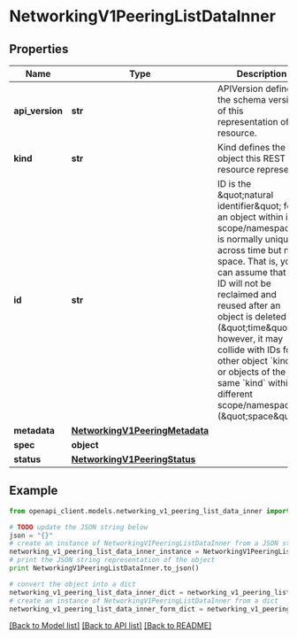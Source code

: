 # NetworkingV1PeeringListDataInner


## Properties
Name | Type | Description | Notes
------------ | ------------- | ------------- | -------------
**api_version** | **str** | APIVersion defines the schema version of this representation of a resource. | [optional] [readonly] 
**kind** | **str** | Kind defines the object this REST resource represents. | [optional] [readonly] 
**id** | **str** | ID is the \&quot;natural identifier\&quot; for an object within its scope/namespace; it is normally unique across time but not space. That is, you can assume that the ID will not be reclaimed and reused after an object is deleted (\&quot;time\&quot;); however, it may collide with IDs for other object &#x60;kinds&#x60; or objects of the same &#x60;kind&#x60; within a different scope/namespace (\&quot;space\&quot;). | [readonly] 
**metadata** | [**NetworkingV1PeeringMetadata**](NetworkingV1PeeringMetadata.md) |  | 
**spec** | **object** |  | 
**status** | [**NetworkingV1PeeringStatus**](NetworkingV1PeeringStatus.md) |  | 

## Example

```python
from openapi_client.models.networking_v1_peering_list_data_inner import NetworkingV1PeeringListDataInner

# TODO update the JSON string below
json = "{}"
# create an instance of NetworkingV1PeeringListDataInner from a JSON string
networking_v1_peering_list_data_inner_instance = NetworkingV1PeeringListDataInner.from_json(json)
# print the JSON string representation of the object
print NetworkingV1PeeringListDataInner.to_json()

# convert the object into a dict
networking_v1_peering_list_data_inner_dict = networking_v1_peering_list_data_inner_instance.to_dict()
# create an instance of NetworkingV1PeeringListDataInner from a dict
networking_v1_peering_list_data_inner_form_dict = networking_v1_peering_list_data_inner.from_dict(networking_v1_peering_list_data_inner_dict)
```
[[Back to Model list]](../ccloud/README.md#documentation-for-models) [[Back to API list]](../ccloud/README.md#documentation-for-api-endpoints) [[Back to README]](../ccloud/README.md)


